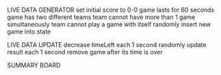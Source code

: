 LIVE DATA GENERATOR
set initial score to 0-0
game lasts for 60 seconds
game has two different teams 
team cannot have more than 1 game simultaneously
team cannot play a game with itself 
randomly insert new game into state 

LIVE DATA UPDATE
decrease timeLeft each 1 second
randomly update result each 1 second
remove game after its time is over

SUMMARY BOARD